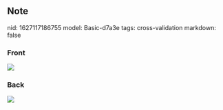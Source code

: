 ## Note
nid: 1627117186755
model: Basic-d7a3e
tags: cross-validation
markdown: false

### Front
<img src="paste-cc7abb906ec39b4de4129ceff4482c6de37cced1.jpg">

### Back
<img src="paste-76114de10f4d515f8ff92dd7b5337d64c1454976.jpg">
